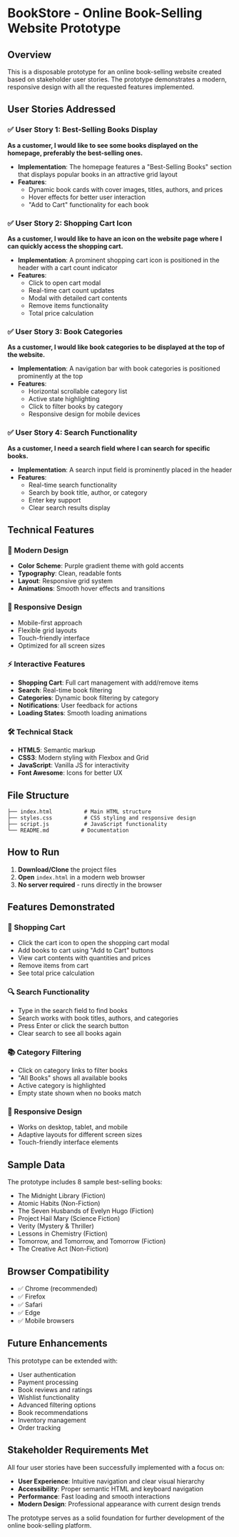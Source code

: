 # BookStore - Online Book-Selling Website Prototype

## Overview

This is a disposable prototype for an online book-selling website created based on stakeholder user stories. The prototype demonstrates a modern, responsive design with all the requested features implemented.

## User Stories Addressed

### ✅ User Story 1: Best-Selling Books Display
**As a customer, I would like to see some books displayed on the homepage, preferably the best-selling ones.**

- **Implementation**: The homepage features a "Best-Selling Books" section that displays popular books in an attractive grid layout
- **Features**: 
  - Dynamic book cards with cover images, titles, authors, and prices
  - Hover effects for better user interaction
  - "Add to Cart" functionality for each book

### ✅ User Story 2: Shopping Cart Icon
**As a customer, I would like to have an icon on the website page where I can quickly access the shopping cart.**

- **Implementation**: A prominent shopping cart icon is positioned in the header with a cart count indicator
- **Features**:
  - Click to open cart modal
  - Real-time cart count updates
  - Modal with detailed cart contents
  - Remove items functionality
  - Total price calculation

### ✅ User Story 3: Book Categories
**As a customer, I would like book categories to be displayed at the top of the website.**

- **Implementation**: A navigation bar with book categories is positioned prominently at the top
- **Features**:
  - Horizontal scrollable category list
  - Active state highlighting
  - Click to filter books by category
  - Responsive design for mobile devices

### ✅ User Story 4: Search Functionality
**As a customer, I need a search field where I can search for specific books.**

- **Implementation**: A search input field is prominently placed in the header
- **Features**:
  - Real-time search functionality
  - Search by book title, author, or category
  - Enter key support
  - Clear search results display

## Technical Features

### 🎨 Modern Design
- **Color Scheme**: Purple gradient theme with gold accents
- **Typography**: Clean, readable fonts
- **Layout**: Responsive grid system
- **Animations**: Smooth hover effects and transitions

### 📱 Responsive Design
- Mobile-first approach
- Flexible grid layouts
- Touch-friendly interface
- Optimized for all screen sizes

### ⚡ Interactive Features
- **Shopping Cart**: Full cart management with add/remove items
- **Search**: Real-time book filtering
- **Categories**: Dynamic book filtering by category
- **Notifications**: User feedback for actions
- **Loading States**: Smooth loading animations

### 🛠️ Technical Stack
- **HTML5**: Semantic markup
- **CSS3**: Modern styling with Flexbox and Grid
- **JavaScript**: Vanilla JS for interactivity
- **Font Awesome**: Icons for better UX

## File Structure

```
├── index.html          # Main HTML structure
├── styles.css          # CSS styling and responsive design
├── script.js           # JavaScript functionality
└── README.md          # Documentation
```

## How to Run

1. **Download/Clone** the project files
2. **Open** `index.html` in a modern web browser
3. **No server required** - runs directly in the browser

## Features Demonstrated

### 🛒 Shopping Cart
- Click the cart icon to open the shopping cart modal
- Add books to cart using "Add to Cart" buttons
- View cart contents with quantities and prices
- Remove items from cart
- See total price calculation

### 🔍 Search Functionality
- Type in the search field to find books
- Search works with book titles, authors, and categories
- Press Enter or click the search button
- Clear search to see all books again

### 📚 Category Filtering
- Click on category links to filter books
- "All Books" shows all available books
- Active category is highlighted
- Empty state shown when no books match

### 📱 Responsive Design
- Works on desktop, tablet, and mobile
- Adaptive layouts for different screen sizes
- Touch-friendly interface elements

## Sample Data

The prototype includes 8 sample best-selling books:
- The Midnight Library (Fiction)
- Atomic Habits (Non-Fiction)
- The Seven Husbands of Evelyn Hugo (Fiction)
- Project Hail Mary (Science Fiction)
- Verity (Mystery & Thriller)
- Lessons in Chemistry (Fiction)
- Tomorrow, and Tomorrow, and Tomorrow (Fiction)
- The Creative Act (Non-Fiction)

## Browser Compatibility

- ✅ Chrome (recommended)
- ✅ Firefox
- ✅ Safari
- ✅ Edge
- ✅ Mobile browsers

## Future Enhancements

This prototype can be extended with:
- User authentication
- Payment processing
- Book reviews and ratings
- Wishlist functionality
- Advanced filtering options
- Book recommendations
- Inventory management
- Order tracking

## Stakeholder Requirements Met

All four user stories have been successfully implemented with a focus on:
- **User Experience**: Intuitive navigation and clear visual hierarchy
- **Accessibility**: Proper semantic HTML and keyboard navigation
- **Performance**: Fast loading and smooth interactions
- **Modern Design**: Professional appearance with current design trends

The prototype serves as a solid foundation for further development of the online book-selling platform. 